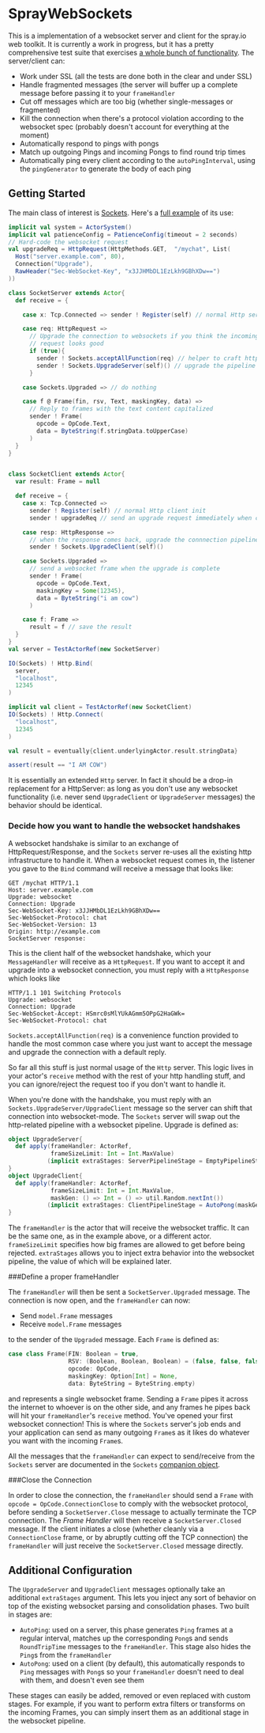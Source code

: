 SprayWebSockets
===============

This is a implementation of a websocket server and client for the spray.io web toolkit. It is currently a work in progress, but it has a pretty comprehensive test suite that exercises [a whole bunch of functionality](https://github.com/lihaoyi/SprayWebSockets/blob/master/src/test/scala/spray/can/server/websockets/SocketServerTests.scala). The server/client can:

- Work under SSL (all the tests are done both in the clear and under SSL)
- Handle fragmented messages (the server will buffer up a complete message before passing it to your `frameHandler`
- Cut off messages which are too big (whether single-messages or fragmented)
- Kill the connection when there's a protocol violation according to the websocket spec (probably doesn't account for everything at the moment)
- Automatically respond to pings with pongs
- Match up outgoing Pings and incoming Pongs to find round trip times
- Automatically ping every client according to the `autoPingInterval`, using the `pingGenerator` to generate the body of each ping

Getting Started
---------------

The main class of interest is [Sockets](https://github.com/lihaoyi/SprayWebSockets/blob/master/src/main/scala/spray/can/server/websockets/Sockets.scala). Here's a [full example](https://github.com/lihaoyi/SprayWebSockets/blob/master/src/test/scala/spray/can/server/websockets/SocketExample.scala) of its use:

```scala
implicit val system = ActorSystem()
implicit val patienceConfig = PatienceConfig(timeout = 2 seconds)
// Hard-code the websocket request
val upgradeReq = HttpRequest(HttpMethods.GET,  "/mychat", List(
  Host("server.example.com", 80),
  Connection("Upgrade"),
  RawHeader("Sec-WebSocket-Key", "x3JJHMbDL1EzLkh9GBhXDw==")
))

class SocketServer extends Actor{
  def receive = {

    case x: Tcp.Connected => sender ! Register(self) // normal Http server init

    case req: HttpRequest =>
      // Upgrade the connection to websockets if you think the incoming
      // request looks good
      if (true){
        sender ! Sockets.acceptAllFunction(req) // helper to craft http response
        sender ! Sockets.UpgradeServer(self)() // upgrade the pipeline
      }

    case Sockets.Upgraded => // do nothing

    case f @ Frame(fin, rsv, Text, maskingKey, data) =>
      // Reply to frames with the text content capitalized
      sender ! Frame(
        opcode = OpCode.Text,
        data = ByteString(f.stringData.toUpperCase)
      )
  }
}


class SocketClient extends Actor{
  var result: Frame = null

  def receive = {
    case x: Tcp.Connected =>
      sender ! Register(self) // normal Http client init
      sender ! upgradeReq // send an upgrade request immediately when connected

    case resp: HttpResponse =>
      // when the response comes back, upgrade the connnection pipeline
      sender ! Sockets.UpgradeClient(self)()

    case Sockets.Upgraded =>
      // send a websocket frame when the upgrade is complete
      sender ! Frame(
        opcode = OpCode.Text,
        maskingKey = Some(12345),
        data = ByteString("i am cow")
      )

    case f: Frame =>
      result = f // save the result
  }
}
val server = TestActorRef(new SocketServer)

IO(Sockets) ! Http.Bind(
  server,
  "localhost",
  12345
)

implicit val client = TestActorRef(new SocketClient)
IO(Sockets) ! Http.Connect(
  "localhost",
  12345
)

val result = eventually{client.underlyingActor.result.stringData}

assert(result == "I AM COW")
```

It is essentially an extended `Http` server. In fact it should be a drop-in replacement for a HttpServer: as long as you don't use any websocket functionality (i.e. never send `UpgradeClient` or `UpgradeServer` messages) the behavior should be identical.

### Decide how you want to handle the websocket handshakes 

A websocket handshake is similar to an exchange of HttpRequest/Response, and the `Sockets` server re-uses all the existing http infrastructure to handle it. When a websocket request comes in, the listener you gave to the `Bind` command will receive a message that looks like:

```
GET /mychat HTTP/1.1
Host: server.example.com
Upgrade: websocket
Connection: Upgrade
Sec-WebSocket-Key: x3JJHMbDL1EzLkh9GBhXDw==
Sec-WebSocket-Protocol: chat
Sec-WebSocket-Version: 13
Origin: http://example.com
SocketServer response:
```

This is the client half of the websocket handshake, which your `MessageHandler` will receive as a `HttpRequest`. If you want to accept it and upgrade into a websocket connection, you must reply with a `HttpResponse` which looks like

```
HTTP/1.1 101 Switching Protocols
Upgrade: websocket
Connection: Upgrade
Sec-WebSocket-Accept: HSmrc0sMlYUkAGmm5OPpG2HaGWk=
Sec-WebSocket-Protocol: chat
```

`Sockets.acceptAllFunction(req)` is a convenience function provided to handle the most common case where you just want to accept the message and upgrade the connection with a default reply.

So far all this stuff is just normal usage of the `Http` server. This logic lives in your actor's `receive` method with the rest of your http handling stuff, and you can ignore/reject the request too if you don't want to handle it.

When you're done with the handshake, you must reply with an `Sockets.UpgradeServer/UpgradeClient` message so the server can shift that connection into websocket-mode. The `Sockets` server will swap out the http-related pipeline with a websocket pipeline. Upgrade is defined as:

```scala
object UpgradeServer{
  def apply(frameHandler: ActorRef,
            frameSizeLimit: Int = Int.MaxValue)
           (implicit extraStages: ServerPipelineStage = EmptyPipelineStage) = ...
}
object UpgradeClient{
  def apply(frameHandler: ActorRef,
            frameSizeLimit: Int = Int.MaxValue,
            maskGen: () => Int = () => util.Random.nextInt())
           (implicit extraStages: ClientPipelineStage = AutoPong(maskGen)) = ...
}
```

The `frameHandler` is the actor that will receive the websocket traffic. It can be the same one, as in the example above, or a different actor. `frameSizeLimit` specifies how big frames are allowed to get before being rejected. `extraStages` allows you to inject extra behavior into the websocket pipeline, the value of which will be explained later.

###Define a proper frameHandler 

The `frameHandler` will then be sent a `SocketServer.Upgraded` message. The connection is now open, and the `frameHandler` can now:

- Send `model.Frame` messages
- Receive `model.Frame` messages

to the sender of the `Upgraded` message. Each `Frame` is defined as:

```scala
case class Frame(FIN: Boolean = true,
                 RSV: (Boolean, Boolean, Boolean) = (false, false, false),
                 opcode: OpCode,
                 maskingKey: Option[Int] = None,
                 data: ByteString = ByteString.empty)
```

and represents a single websocket frame. Sending a `Frame` pipes it across the internet to whoever is on the other side, and any frames he pipes back will hit your `frameHandler`'s `receive` method. You've opened your first websocket connection! This is where the `Sockets` server's job ends and your application can send as many outgoing `Frame`s as it likes do whatever you want with the incoming `Frame`s.

All the messages that the `frameHandler` can expect to send/receive from the `Sockets` server are documented in the `Sockets` [companion object](https://github.com/lihaoyi/SprayWebSockets/blob/master/src/main/scala/spray/can/server/websockets/Sockets.scala).

###Close the Connection

In order to close the connection, the `frameHandler` should send a `Frame` with `opcode = OpCode.ConnectionClose` to comply with the websocket protocol, before sending a `SocketServer.Close` message to actually terminate the TCP connection. The *Frame Handler* will then receive a `SocketServer.Closed` message. If the client initiates a close (whether cleanly via a `ConnectionClose` frame, or by abruptly cutting off the TCP connection) the `frameHandler` will just receive the `SocketServer.Closed` message directly.

Additional Configuration
------------------------

The `UpgradeServer` and `UpgradeClient` messages optionally take an additional `extraStages` argument. This lets you inject any sort of behavior on top of the existing websocket parsing and consolidation phases. Two built in stages are:

- `AutoPing`: used on a server, this phase generates `Ping` frames at a regular interval, matches up the corresponding `Pong`s and sends `RoundTripTime` messages to the `frameHandler`. This stage also hides the `Ping`s from the `frameHandler`
- `AutoPong`: used on a client (by default), this automatically responds to `Ping` messages with `Pong`s so your `frameHandler` doesn't need to deal with them, and doesn't even see them

These stages can easily be added, removed or even replaced with custom stages. For example, if you want to perform extra filters or transforms on the incoming Frames, you can simply insert them as an additional stage in the websocket pipeline.

